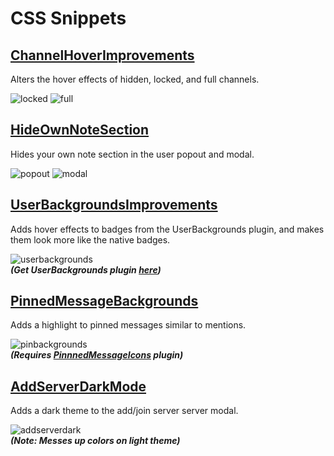 # CSS Snippets
## [ChannelHoverImprovements](https://github.com/Neodymium7/BetterDiscordStuff/blob/main/CSS-Snippets/ChannelHoverImprovements.css)
Alters the hover effects of hidden, locked, and full channels.

![locked](https://cdn.discordapp.com/attachments/470024236497502218/937935311202304060/locked-preview.png) ![full](https://cdn.discordapp.com/attachments/470024236497502218/937857409173557258/full-preview.png)

## [HideOwnNoteSection](https://github.com/Neodymium7/BetterDiscordStuff/blob/main/CSS-Snippets/HideOwnNoteSection.css)
Hides your own note section in the user popout and modal.

![popout](https://cdn.discordapp.com/attachments/470024236497502218/937857409555234866/popout-preview.png) ![modal](https://cdn.discordapp.com/attachments/470024236497502218/939372197129113691/modal-preview.png)

## [UserBackgroundsImprovements](https://github.com/Neodymium7/BetterDiscordStuff/blob/main/CSS-Snippets/UserBackgroundsImprovements.css)
Adds hover effects to badges from the UserBackgrounds plugin, and makes them look more like the native badges.

![userbackgrounds](https://cdn.discordapp.com/attachments/470024236497502218/937081774712958996/preview.gif)  
***(Get UserBackgrounds plugin [here](https://github.com/Strencher/BetterDiscordStuff/blob/master/UserBackgrounds))***

## [PinnedMessageBackgrounds](https://github.com/Neodymium7/BetterDiscordStuff/blob/main/CSS-Snippets/PinnedMessageBackgrounds.css)
Adds a highlight to pinned messages similar to mentions.

![pinbackgrounds](https://cdn.discordapp.com/attachments/470024236497502218/938612245972287529/unknown.png)  
***(Requires [PinnnedMessageIcons](https://github.com/Neodymium7/BetterDiscordStuff/tree/main/PinnedMessageIcons) plugin)***

## [AddServerDarkMode](https://github.com/Neodymium7/BetterDiscordStuff/blob/main/CSS-Snippets/AddServerDarkMode.css)
Adds a dark theme to the add/join server server modal.

![addserverdark](https://cdn.discordapp.com/attachments/470024236497502218/959590244171255808/addserverdark.gif)  
***(Note: Messes up colors on light theme)***